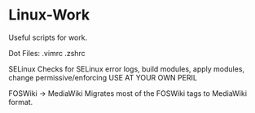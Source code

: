 # Linux-Work
Useful scripts for work.

Dot Files:
.vimrc
.zshrc

SELinux
Checks for SELinux error logs, build modules, apply modules, change permissive/enforcing
USE AT YOUR OWN PERIL

FOSWiki -> MediaWiki
Migrates most of the FOSWiki tags to MediaWiki format.


